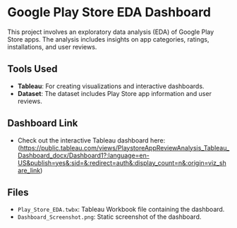 # Google Play Store EDA Dashboard

This project involves an exploratory data analysis (EDA) of Google Play Store apps. The analysis includes insights on app categories, ratings, installations, and user reviews.

## Tools Used
- **Tableau**: For creating visualizations and interactive dashboards.
- **Dataset**: The dataset includes Play Store app information and user reviews.

## Dashboard Link
- Check out the interactive Tableau dashboard here:(https://public.tableau.com/views/PlaystoreAppReviewAnalysis_Tableau_Dashboard_docx/Dashboard1?:language=en-US&publish=yes&:sid=&:redirect=auth&:display_count=n&:origin=viz_share_link)

## Files
- `Play_Store_EDA.twbx`: Tableau Workbook file containing the dashboard.
- `Dashboard_Screenshot.png`: Static screenshot of the dashboard.
